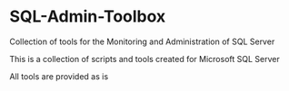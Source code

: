 # SQL-Admin-Toolbox
Collection of tools for the Monitoring and Administration of SQL Server

This is a collection of scripts and tools created for Microsoft SQL Server

All tools are provided as is

